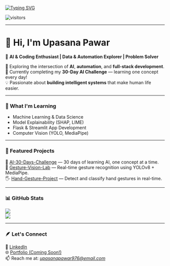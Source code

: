 <!-- Typing effect intro -->
[![Typing SVG](https://readme-typing-svg.demolab.com?font=Fira+Code&size=24&pause=1000&color=F79EFA&center=true&vCenter=true&width=600&lines=Hello%2C+I'm+Upasana!;AI+%26+Automation+Enthusiast;Machine+Learning+Explorer)](https://git.io/typing-svg)

<!-- Visitor badge -->
![visitors](https://visitor-badge.laobi.icu/badge?page_id=Upasana-Pawar)

---

# 👋 Hi, I'm Upasana Pawar  

💫 **AI & Coding Enthusiast | Data & Automation Explorer | Problem Solver**  

🚀 Exploring the intersection of **AI**, **automation**, and **full-stack development**.  
🎯 Currently completing my **30-Day AI Challenge** — learning one concept every day!  
💡 Passionate about **building intelligent systems** that make human life easier.

---

### 🧠 What I'm Learning  
- Machine Learning & Data Science  
- Model Explainability (SHAP, LIME)  
- Flask & Streamlit App Development  
- Computer Vision (YOLO, MediaPipe)  

---

### 🧩 Featured Projects  
🌟 [AI-30-Days-Challenge](https://github.com/Upasana-Pawar/AI-30-days-challenge) — 30 days of learning AI, one concept at a time.  
🤖 [Gesture-Vision-Lab](https://github.com/Upasana-Pawar/gesture-vision-lab) — Real-time gesture recognition using YOLOv8 + MediaPipe.  
🖐️ [Hand-Gesture-Project](https://github.com/Upasana-Pawar/Hand-Gesture-Project) — Detect and classify hand gestures in real-time.

---

### 📊 GitHub Stats  
![](https://github-readme-stats.vercel.app/api?username=Upasana-Pawar&show_icons=true&theme=radical)  
![](https://github-readme-stats.vercel.app/api/top-langs/?username=Upasana-Pawar&layout=compact&theme=radical)

---

### 🪶 Let's Connect  
💼 [LinkedIn](https://www.linkedin.com/in/upasana-pawar/)  
🌐 [Portfolio (Coming Soon!)]()  
📫 Reach me at: *upasanapawar976@email.com*




